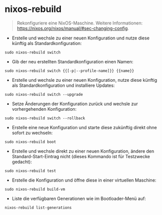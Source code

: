 # nixos-rebuild

> Rekonfiguriere eine NixOS-Maschine.
> Weitere Informationen: <https://nixos.org/nixos/manual/#sec-changing-config>.

- Erstelle und wechsle zu einer neuen Konfiguration und nutze diese künftig als Standardkonfiguration:

`sudo nixos-rebuild switch`

- Gib der neu erstellten Standardkonfiguration einen Namen:

`sudo nixos-rebuild switch {{[-p|--profile-name]}} {{name}}`

- Erstelle und wechsle zu einer neuen Konfiguration, nutze diese künftig als Standardkonfiguration und installiere Updates:

`sudo nixos-rebuild switch --upgrade`

- Setze Änderungen der Konfiguration zurück und wechsle zur vorhergehenden Konfiguration:

`sudo nixos-rebuild switch --rollback`

- Erstelle eine neue Konfiguration und starte diese zukünftig direkt ohne sofort zu wechseln:

`sudo nixos-rebuild boot`

- Erstelle und wechsle direkt zu einer neuen Konfiguration, ändere den Standard-Start-Eintrag nicht (dieses Kommando ist für Testzwecke gedacht):

`sudo nixos-rebuild test`

- Erstelle die Konfiguration und öffne diese in einer virtuellen Maschine:

`sudo nixos-rebuild build-vm`

- Liste die verfügbaren Generationen wie im Bootloader-Menü auf:

`nixos-rebuild list-generations`
